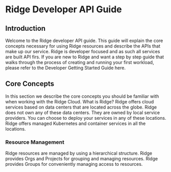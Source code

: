 # Ridge Developer API Guide
## Introduction
Welcome to the Ridge developer API guide.  This guide will explain the core concepts necessary for using Ridge resources and describe the APIs that make up our service. Ridge is developer focused and as such all services are built API firs.
If you are new to Ridge and want a step by step guide that walks through the process of creating and running your first workload, please refer to the  Developer Getting Started Guide here.

## Core Concepts
In this section we describe the core concepts you should be familiar with when working with the Ridge Cloud.
What is Ridge?
Ridge offers cloud services based on data centers that are located across the globe. Ridge does not own any of these data centers. They are owned by local service providers. You can choose to deploy your services in  any of these locations. Ridge offers managed Kubernetes and container services in all the locations.
### Resource Management
Ridge resources are managed by using a hierarchical structure.  Ridge provides Orgs and Projects for grouping and managing resources. Ridge provides Groups for conveniently managing access to resources.
